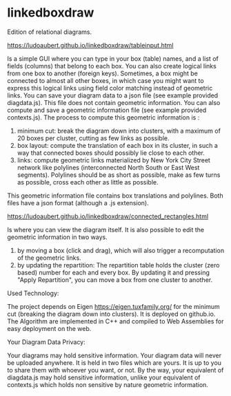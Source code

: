 # linkedboxdraw

Edition of relational diagrams.

https://ludoaubert.github.io/linkedboxdraw/tableinput.html

Is a simple GUI where you can type in your box (table) names, and a list of fields (columns) that belong to each box. You can also create logical links from one box to another (foreign keys). Sometimes, a box might be connected to almost all other boxes, in which case you might want to express this logical links using field color matching instead of geometric links.
You can save your diagram data to a json file (see example provided diagdata.js). This file does not contain geometric information. You can also compute and save a geometric information file (see example provided contexts.js). The process to compute this geometric information is :
1) minimum cut: break the diagram down into clusters, with a maximum of 20 boxes per cluster, cutting as few links as possible.
2) box layout: compute the translation of each box in its cluster, in such a way that connected boxes should possibly lie close to each other.
3) links: compute geometric links materialized by New York City Street network like polylines (interconnected North South or East West segments). Polylines should be as short as possible, make as few turns as possible, cross each other as little as possible. 

This geometric information file contains box translations and polylines.
Both files have a json format (although a .js extension).

https://ludoaubert.github.io/linkedboxdraw/connected_rectangles.html

Is where you can view the diagram itself. It is also possible to edit the geometric information in two ways.
1) by moving a box (click and drag), which will also trigger a recomputation of the geometric links.
2) by updating the repartition: The repartition table holds the cluster (zero based) number for each and every box. By updating it and pressing "Apply Repartition", you can move a box from one cluster to another.

Used Technology:

The project depends on Eigen https://eigen.tuxfamily.org/ for the minimum cut (breaking the diagram down into clusters).
It is deployed on github.io.
The Algorithm are implemented in C++ and compiled to Web Assemblies for easy deployment on the web.

Your Diagram Data Privacy:

Your diagrams may hold sensitive information.
Your diagram data will never be uploaded anywhere. It is held in two files which are yours. It is up to you to share them with whoever you want, or not.
By the way, your equivalent of diagdata.js may hold sensitive information, unlike your equivalent of contexts.js which holds non sensitive by nature geometric information.
